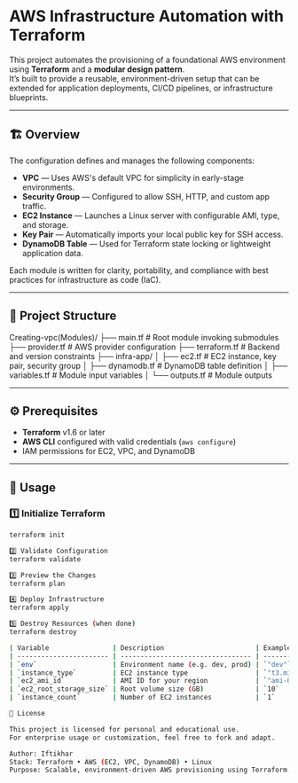 # AWS Infrastructure Automation with Terraform

This project automates the provisioning of a foundational AWS environment using **Terraform** and a **modular design pattern**.  
It’s built to provide a reusable, environment-driven setup that can be extended for application deployments, CI/CD pipelines, or infrastructure blueprints.

---

## 🏗️ Overview

The configuration defines and manages the following components:

- **VPC** — Uses AWS's default VPC for simplicity in early-stage environments.  
- **Security Group** — Configured to allow SSH, HTTP, and custom app traffic.  
- **EC2 Instance** — Launches a Linux server with configurable AMI, type, and storage.  
- **Key Pair** — Automatically imports your local public key for SSH access.  
- **DynamoDB Table** — Used for Terraform state locking or lightweight application data.  

Each module is written for clarity, portability, and compliance with best practices for infrastructure as code (IaC).

---

## 📁 Project Structure

Creating-vpc(Modules)/
├── main.tf # Root module invoking submodules
├── provider.tf # AWS provider configuration
├── terraform.tf # Backend and version constraints
├── infra-app/
│ ├── ec2.tf # EC2 instance, key pair, security group
│ ├── dynamodb.tf # DynamoDB table definition
│ ├── variables.tf # Module input variables
│ └── outputs.tf # Module outputs

---

## ⚙️ Prerequisites

- **Terraform** v1.6 or later  
- **AWS CLI** configured with valid credentials (`aws configure`)  
- IAM permissions for EC2, VPC, and DynamoDB  

---

## 🚀 Usage

### 1️⃣ Initialize Terraform
```bash
terraform init

2️⃣ Validate Configuration
terraform validate

3️⃣ Preview the Changes
terraform plan

4️⃣ Deploy Infrastructure
terraform apply

5️⃣ Destroy Resources (when done)
terraform destroy

| Variable                | Description                       | Example                  |
| ----------------------- | --------------------------------- | ------------------------ |
| `env`                   | Environment name (e.g. dev, prod) | `"dev"`                  |
| `instance_type`         | EC2 instance type                 | `"t3.micro"`             |
| `ec2_ami_id`            | AMI ID for your region            | `"ami-0abc123456789xyz"` |
| `ec2_root_storage_size` | Root volume size (GB)             | `10`                     |
| `instance_count`        | Number of EC2 instances           | `1`                      |

🧾 License

This project is licensed for personal and educational use.
For enterprise usage or customization, feel free to fork and adapt.

Author: Iftikhar
Stack: Terraform • AWS (EC2, VPC, DynamoDB) • Linux
Purpose: Scalable, environment-driven AWS provisioning using Terraform.